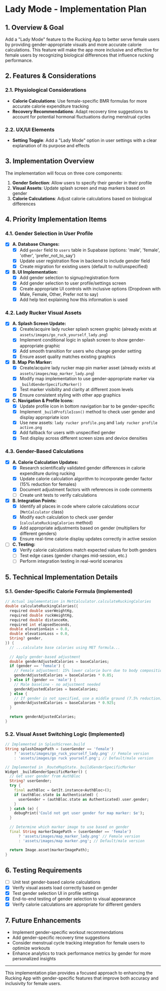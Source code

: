 # Lady Mode - Implementation Plan

## 1. Overview & Goal

Add a "Lady Mode" feature to the Rucking App to better serve female users by providing gender-appropriate visuals and more accurate calorie calculations. This feature will make the app more inclusive and effective for female users by recognizing biological differences that influence rucking performance.

## 2. Features & Considerations

### 2.1. Physiological Considerations
- **Calorie Calculations**: Use female-specific BMR formulas for more accurate calorie expenditure tracking
- **Recovery Recommendations**: Adapt recovery time suggestions to account for potential hormonal fluctuations during menstrual cycles

### 2.2. UX/UI Elements
- **Setting Toggle**: Add a "Lady Mode" option in user settings with a clear explanation of its purpose and effects

## 3. Implementation Overview

The implementation will focus on three core components:

1. **Gender Selection**: Allow users to specify their gender in their profile
2. **Visual Assets**: Update splash screen and map markers based on gender
3. **Calorie Calculations**: Adjust calorie calculations based on biological differences

## 4. Priority Implementation Items

### 4.1. Gender Selection in User Profile
- [x] **A. Database Changes:**
  - [x] Add `gender` field to `users` table in Supabase (options: 'male', 'female', 'other', 'prefer_not_to_say')
  - [x] Update user registration flow in backend to include gender field
  - [x] Create migration for existing users (default to null/unspecified)

- [x] **B. UI Implementation:**
  - [x] Add gender selection to signup/registration form
  - [x] Add gender selection to user profile/settings screen
  - [x] Create appropriate UI controls with inclusive options (Dropdown with Male, Female, Other, Prefer not to say)
  - [x] Add help text explaining how this information is used

### 4.2. Lady Rucker Visual Assets
- [x] **A. Splash Screen Update:**
  - [x] Create/acquire lady rucker splash screen graphic (already exists at `assets/images/go_ruck_yourself_lady.png`)
  - [x] Implement conditional logic in splash screen to show gender-appropriate graphic
  - [x] Add smooth transition for users who change gender setting
  - [x] Ensure asset quality matches existing graphics

- [x] **B. Map Pin Marker:**
  - [x] Create/acquire lady rucker map pin marker asset (already exists at `assets/images/map_marker_lady.png`)
  - [x] Modify map implementation to use gender-appropriate marker via `_buildGenderSpecificMarker()`
  - [x] Test marker visibility and clarity at different zoom levels
  - [x] Ensure consistent styling with other app graphics

- [x] **C. Navigation & Profile Icons:**
  - [x] Update profile icon in bottom navigation bar to be gender-specific
  - [x] Implement `_buildProfileIcon()` method to check user gender and display appropriate icon
  - [x] Use new assets: `lady rucker profile.png` and `lady rucker profile active.png`
  - [x] Add fallback for users with unspecified gender
  - [x] Test display across different screen sizes and device densities

### 4.3. Gender-Based Calculations
- [x] **A. Calorie Calculation Updates:**
  - [x] Research scientifically validated gender differences in calorie expenditure during rucking
  - [x] Update calorie calculation algorithm to incorporate gender factor (15% reduction for females)
  - [x] Document adjustment factors with references in code comments
  - [ ] Create unit tests to verify calculations

- [x] **B. Integration Points:**
  - [x] Identify all places in code where calorie calculations occur (`MetCalculator` class)
  - [x] Modify each calculation to check user gender (`calculateRuckingCalories` method)
  - [x] Add appropriate adjustments based on gender (multipliers for different genders)
  - [x] Ensure real-time calorie display updates correctly in active session

- [ ] **C. Testing:**
  - [x] Verify calorie calculations match expected values for both genders
  - [ ] Test edge cases (gender changes mid-session, etc.)
  - [ ] Perform integration testing in real-world scenarios

## 5. Technical Implementation Details

### 5.1. Gender-Specific Calorie Formula (Implemented)

```dart
// Actual implementation in MetCalculator.calculateRuckingCalories
double calculateRuckingCalories({
  required double userWeightKg,
  required double ruckWeightKg,
  required double distanceKm,
  required int elapsedSeconds,
  double elevationGain = 0.0,
  double elevationLoss = 0.0,
  String? gender,
}) {
  // ...calculate base calories using MET formula...
  
  // Apply gender-based adjustment
  double genderAdjustedCalories = baseCalories;
  if (gender == 'female') {
    // Female adjustment: 15% lower calorie burn due to body composition differences
    genderAdjustedCalories = baseCalories * 0.85;
  } else if (gender == 'male') {
    // Male baseline - no adjustment needed
    genderAdjustedCalories = baseCalories;
  } else {
    // If gender is not specified, use a middle ground (7.5% reduction)
    genderAdjustedCalories = baseCalories * 0.925;
  }
  
  return genderAdjustedCalories;
}
```

### 5.2. Visual Asset Switching Logic (Implemented)

```dart
// Implemented in SplashScreen.build
String splashImagePath = (userGender == 'female')
    ? 'assets/images/go_ruck_yourself_lady.png' // Female version
    : 'assets/images/go ruck yourself.png'; // Default/male version

// Implemented in _RouteMapState._buildGenderSpecificMarker
Widget _buildGenderSpecificMarker() {
  // Get user gender from AuthBloc
  String? userGender;
  try {
    final authBloc = GetIt.instance<AuthBloc>();
    if (authBloc.state is Authenticated) {
      userGender = (authBloc.state as Authenticated).user.gender;
    }
  } catch (e) {
    debugPrint('Could not get user gender for map marker: $e');
  }
  
  // Determine which marker image to use based on gender
  final String markerImagePath = (userGender == 'female')
      ? 'assets/images/map_marker_lady.png' // Female version
      : 'assets/images/map marker.png'; // Default/male version
  
  return Image.asset(markerImagePath);
}
```

## 6. Testing Requirements

- [ ] Unit test gender-based calorie calculations
- [x] Verify visual assets load correctly based on gender
- [x] Test gender selection UI in profile settings
- [x] End-to-end testing of gender selection to visual appearance
- [x] Verify calorie calculations are appropriate for different genders

## 7. Future Enhancements

- Implement gender-specific workout recommendations
- Add gender-specific recovery time suggestions
- Consider menstrual cycle tracking integration for female users to optimize workouts
- Enhance analytics to track performance metrics by gender for more personalized insights

---

This implementation plan provides a focused approach to enhancing the Rucking App with gender-specific features that improve both accuracy and inclusivity for female users.
